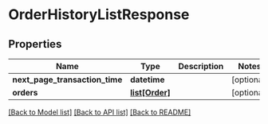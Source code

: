 # OrderHistoryListResponse

## Properties
Name | Type | Description | Notes
------------ | ------------- | ------------- | -------------
**next_page_transaction_time** | **datetime** |  | [optional] 
**orders** | [**list[Order]**](Order.md) |  | [optional] 

[[Back to Model list]](../README.md#documentation-for-models) [[Back to API list]](../README.md#documentation-for-api-endpoints) [[Back to README]](../README.md)


